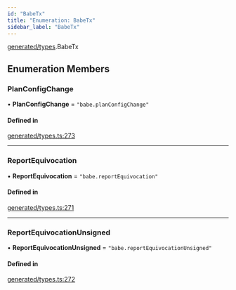 ```yaml
---
id: "BabeTx"
title: "Enumeration: BabeTx"
sidebar_label: "BabeTx"
---
```


[generated/types](../../../../modules/Generated/Types/Types.md).BabeTx

## Enumeration Members

### PlanConfigChange

• **PlanConfigChange** = ``"babe.planConfigChange"``

#### Defined in

[generated/types.ts:273](https://github.com/PolymeshAssociation/polymesh-sdk/blob/3cc570ade/src/generated/types.ts#L273)

___

### ReportEquivocation

• **ReportEquivocation** = ``"babe.reportEquivocation"``

#### Defined in

[generated/types.ts:271](https://github.com/PolymeshAssociation/polymesh-sdk/blob/3cc570ade/src/generated/types.ts#L271)

___

### ReportEquivocationUnsigned

• **ReportEquivocationUnsigned** = ``"babe.reportEquivocationUnsigned"``

#### Defined in

[generated/types.ts:272](https://github.com/PolymeshAssociation/polymesh-sdk/blob/3cc570ade/src/generated/types.ts#L272)
